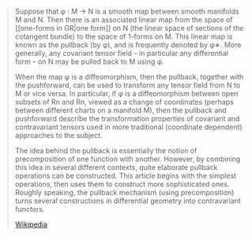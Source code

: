 > Suppose that φ : M → N is a smooth map between smooth manifolds M and N. Then there is an associated linear map from the space of [[one-forms in GR|one form]] on N (the linear space of sections of the cotangent bundle) to the space of 1-forms on M. This linear map is known as the pullback (by φ), and is frequently denoted by φ∗.  More generally, any covariant tensor field – in particular any differential form – on N may be pulled back to M using φ.
>
> When the map φ is a diffeomorphism, then the pullback, together with the pushforward, can be used to transform any tensor field from N to M or vice versa. In particular, if φ is a diffeomorphism between open subsets of Rn and Rn, viewed as a change of coordinates (perhaps between different charts on a manifold M), then the pullback and pushforward describe the transformation properties of covariant and contravariant tensors used in more traditional (coordinate dependent) approaches to the subject.
>
> The idea behind the pullback is essentially the notion of precomposition of one function with another. However, by combining this idea in several different contexts, quite elaborate pullback operations can be constructed. This article begins with the simplest operations, then uses them to construct more sophisticated ones. Roughly speaking, the pullback mechanism (using precomposition) turns several constructions in differential geometry into contravariant functors.
>
> [Wikipedia](https://en.wikipedia.org/wiki/Pullback%20(differential%20geometry))